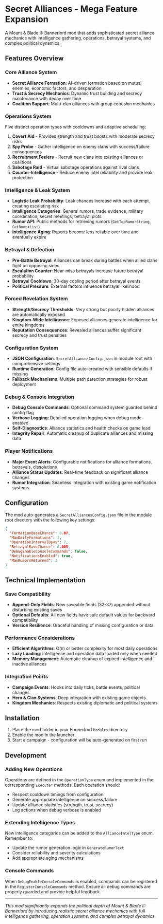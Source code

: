 # Secret Alliances - Mega Feature Expansion

A Mount & Blade II: Bannerlord mod that adds sophisticated secret alliance mechanics with intelligence gathering, operations, betrayal systems, and complex political dynamics.

## Features Overview

### Core Alliance System
- **Secret Alliance Formation**: AI-driven formation based on mutual enemies, economic factors, and desperation
- **Trust & Secrecy Mechanics**: Dynamic trust building and secrecy maintenance with decay over time
- **Coalition Support**: Multi-clan alliances with group cohesion mechanics

### Operations System
Five distinct operation types with cooldowns and adaptive scheduling:

1. **Covert Aid** - Provides strength and trust boosts with moderate secrecy risks
2. **Spy Probe** - Gather intelligence on enemy clans with success/failure consequences  
3. **Recruitment Feelers** - Recruit new clans into existing alliances or coalitions
4. **Sabotage Raid** - Virtual sabotage operations against rival clans
5. **Counter-Intelligence** - Reduce enemy intel reliability and provide leak protection

### Intelligence & Leak System
- **Logistic Leak Probability**: Leak chances increase with each attempt, creating escalating risk
- **Intelligence Categories**: General rumors, trade evidence, military coordination, secret meetings, betrayal plots
- **Rumor API**: Public methods for retrieving rumors (`GetTopRumorString`, `GetRumorList`)
- **Intelligence Aging**: Reports become less reliable over time and eventually expire

### Betrayal & Defection
- **Pre-Battle Betrayal**: Alliances can break during battles when allied clans fight on opposing sides
- **Escalation Counter**: Near-miss betrayals increase future betrayal probability
- **Betrayal Cooldown**: 30-day cooling period after betrayal events
- **Political Pressure**: External factors influence betrayal likelihood

### Forced Revelation System
- **Strength/Secrecy Thresholds**: Very strong but poorly hidden alliances are automatically exposed
- **Kingdom-Wide Intelligence**: Exposed alliances generate intelligence for entire kingdoms
- **Reputation Consequences**: Revealed alliances suffer significant secrecy and trust penalties

### Configuration System
- **JSON Configuration**: `SecretAlliancesConfig.json` in module root with comprehensive settings
- **Runtime Generation**: Config file auto-created with sensible defaults if missing
- **Fallback Mechanisms**: Multiple path detection strategies for robust deployment

### Debug & Console Integration
- **Debug Console Commands**: Optional command system guarded behind config flag
- **Verbose Logging**: Detailed operation logging when debug mode enabled
- **Self-Diagnostics**: Alliance statistics and health checks on game load
- **Integrity Repair**: Automatic cleanup of duplicate alliances and missing data

### Player Notifications
- **Major Event Alerts**: Configurable notifications for alliance formations, betrayals, dissolutions
- **Alliance Status Updates**: Real-time feedback on significant alliance changes
- **Rumor Integration**: Seamless integration with existing game notification systems

## Configuration

The mod auto-generates a `SecretAlliancesConfig.json` file in the module root directory with the following key settings:

```json
{
  "FormationBaseChance": 0.07,
  "MaxDailyFormations": 3,
  "OperationIntervalDays": 7,
  "BetrayalBaseChance": 0.005,
  "DebugEnableConsoleCommands": false,
  "NotificationsEnabled": true,
  "MaxRumorsReturned": 3
}
```

## Technical Implementation

### Save Compatibility
- **Append-Only Fields**: New saveable fields (32-37) appended without disturbing existing saves
- **Optional Defaults**: All new fields have safe default values for backward compatibility
- **Version Resilience**: Graceful handling of missing configuration or data

### Performance Considerations
- **Efficient Algorithms**: O(n) or better complexity for most daily operations
- **Lazy Loading**: Intelligence and operation data loaded only when needed
- **Memory Management**: Automatic cleanup of expired intelligence and inactive alliances

### Integration Points
- **Campaign Events**: Hooks into daily ticks, battle events, political changes
- **Hero & Clan Systems**: Deep integration with existing game objects
- **Kingdom Mechanics**: Respects existing diplomatic and political systems

## Installation

1. Place the mod folder in your Bannerlord `Modules` directory
2. Enable the mod in the launcher
3. Start a campaign - configuration will be auto-generated on first run

## Development

### Adding New Operations
Operations are defined in the `OperationType` enum and implemented in the corresponding `Execute*` methods. Each operation should:
- Respect cooldown timings from configuration
- Generate appropriate intelligence on success/failure
- Update alliance statistics (strength, trust, secrecy)
- Log actions when debug verbose is enabled

### Extending Intelligence Types
New intelligence categories can be added to the `AllianceIntelType` enum. Remember to:
- Update the rumor generation logic in `GenerateRumorText`
- Consider reliability and severity calculations
- Add appropriate aging mechanisms

### Console Commands
When `DebugEnableConsoleCommands` is enabled, commands can be registered in the `RegisterConsoleCommands` method. Ensure all debug commands are properly guarded and provide helpful feedback.

---

*This mod significantly expands the political depth of Mount & Blade II: Bannerlord by introducing realistic secret alliance mechanics with full intelligence gathering, operation systems, and complex betrayal dynamics.*
